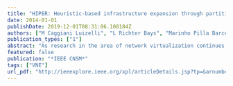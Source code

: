 ```yaml
---
title: "HIPER: Heuristic-based infrastructure expansion through partition reconnection for efficient Virtual Network Embedding"
date: 2014-01-01
publishDate: 2019-12-01T08:31:06.108184Z
authors: ["M Caggiani Luizelli", "L Richter Bays", "Marinho Pilla Barcellos", "Luciano Paschoal Gaspary"]
publication_types: ["1"]
abstract: "As research in the area of network virtualization continues to advance, there have been numerous efforts to solve the challenge of efficiently mapping virtual networks on top of physical structures. Despite these efforts, current state-of-the-art proposals still suffer from significant amount of rejection of virtual network requests in circumstances where overall resource availability would be sufficient to embed them. This is caused by the exhaustion of resources in certain key points of the infrastructure. In this paper, we propose HIPER - a strategy for expanding physical networks that suggests infrastructure upgrades with the objective of maximizing the acceptance of virtual network requests (and, as a consequence, physical resource utilization). This is achieved through the reconnection of strongly connected components (i.e., recurring partitions) of the infrastructure. Evaluated under realistic workloads, HIPER led to promising results. After the expansion of 10% to 20% of infrastructure resources, HIPER sustained an increase of up to 30% in virtual network acceptance, allowing an additional 52% in resource utilization. View full abstract"
featured: false
publication: "*IEEE CNSM*"
tags: ["VNE"]
url_pdf: "http://ieeexplore.ieee.org/xpl/articleDetails.jsp?tp=&arnumber=7014145&matchBoolean%3Dtrue%26rowsPerPage%3D30%26searchField%3DSearch_All%26queryText%3D%28p_Title%3A%22HIPER%3A+Heuristic-based+Infrastructure+Expansion+through+Partition+Reconnection+for+Eff"
---
```


